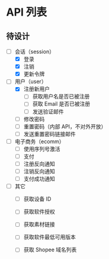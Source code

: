 # API 列表

## 待设计

- [ ] 会话（session）
  - [x] 登录
  - [x] 注销
  - [x] 更新令牌
- [ ] 用户（user）
  - [x] 注册新用户
    - [ ] 获取用户名是否已被注册
    - [ ] 获取 Email 是否已被注册
    - [ ] 发送验证邮件
  - [ ] 修改密码
  - [ ] 重置密码（内部 API，不对外开放）
  - [ ] 发送重置密码链接邮件
- [ ] 电子商务（ecomm）
  - [ ] 使用序列号激活
  - [ ] 支付
  - [ ] 注册反向通知
  - [ ] 注销反向通知
  - [ ] 支付成功通知
- [ ] 其它
  - [ ] 获取设备 ID
  - [ ] 获取软件授权
  - [ ] 获取素材链接
  - [ ] 获取软件最低可用版本
  - [ ] 获取 Shopee 域名列表

